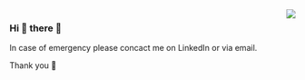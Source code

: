<img align='right' src="https://github-readme-stats.vercel.app/api?username=markkovari&show_icons=true&count_private=true">

### Hi 👋 there 👋

In case of emergency please concact me on LinkedIn or via email. 

Thank you 🙇


